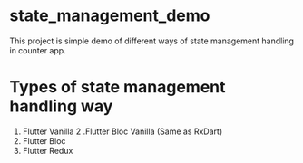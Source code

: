 # state_management_demo

This project is simple demo of different ways of state management handling in counter app.

# Types of state management handling way
1. Flutter Vanilla
2 .Flutter Bloc Vanilla (Same as RxDart)
3. Flutter Bloc
4. Flutter Redux